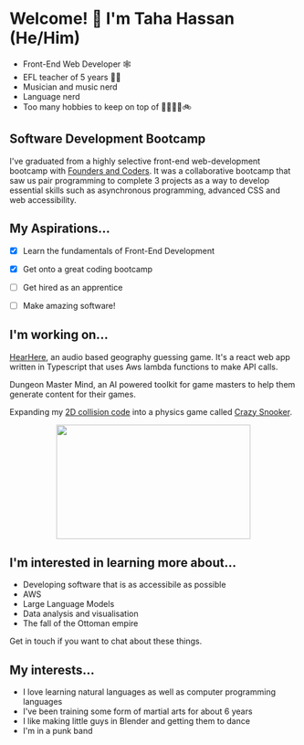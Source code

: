 <!--
**Taha-Hassan-Git/Taha-Hassan-Git** is a ✨ _special_ ✨ repository because its `README.md` (this file) appears on your GitHub profile.

Here are some ideas to get you started:

- 🔭 I’m currently working on ...
- 🌱 I’m currently learning ...
- 👯 I’m looking to collaborate on ...
- 🤔 I’m looking for help with ...
- 💬 Ask me about ...
- 📫 How to reach me: ...
- 😄 Pronouns: ...
- ⚡ Fun fact: ...
-->

# Welcome! 👋 I'm Taha Hassan (He/Him)

- Front-End Web Developer 🕸️
- EFL teacher of 5 years 🧑‍🏫 
- Musician and music nerd
- Language nerd
- Too many hobbies to keep on top of 🥋🎥🎸🍳🚲

## Software Development Bootcamp
I've graduated from a highly selective front-end web-development bootcamp with [Founders and Coders](https://learn.foundersandcoders.com/). It was a collaborative bootcamp that saw us pair programming to complete 3 projects as a way to develop essential skills such as asynchronous programming, advanced CSS and web accessibility.

## My Aspirations...
- [x] Learn the fundamentals of Front-End Development
- [x] Get onto a great coding bootcamp
- [ ] Get hired as an apprentice
- [ ] Make amazing software!


## I'm working on...
[HearHere](https://github.com/Hear-Here-Game/Hear-Here), an audio based geography guessing game. It's a react web app written in Typescript that uses Aws lambda functions to make API calls.

Dungeon Master Mind, an AI powered toolkit for game masters to help them generate content for their games.

Expanding my [2D collision code](https://github.com/Taha-Hassan-Git/2D-Particle-Collision-Simulator) into a physics game called [Crazy Snooker](https://github.com/Taha-Hassan-Git/Crazy-Snooker).
<p align="center">
  <kbd>
  <img width="340" height="200" src="canvasanimation.gif">
  </kbd>
</p>

## I'm interested in learning more about...
- Developing software that is as accessibile as possible
- AWS
- Large Language Models
- Data analysis and visualisation
- The fall of the Ottoman empire

Get in touch if you want to chat about these things.


## My interests...
- I love learning natural languages as well as computer programming languages
- I've been training some form of martial arts for about 6 years
- I like making little guys in Blender and getting them to dance
- I'm in a punk band
